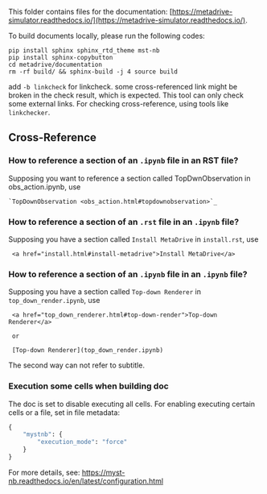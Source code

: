 This folder contains files for the documentation: [https://metadrive-simulator.readthedocs.io/](https://metadrive-simulator.readthedocs.io/).

To build documents locally, please run the following codes:

```
pip install sphinx sphinx_rtd_theme mst-nb
pip install sphinx-copybutton
cd metadrive/documentation
rm -rf build/ && sphinx-build -j 4 source build
```

add `-b linkcheck` for linkcheck. some cross-referenced link might be broken in the check result, which is expected.
This tool can only check some external links. For checking cross-reference, using tools like `linkchecker`.

## Cross-Reference

### How to reference a section of an `.ipynb` file in an RST file?
Supposing you want to reference a section called TopDwnObservation in obs_action.ipynb, use
```
`TopDownObservation <obs_action.html#topdownobservation>`_
```

### How to reference a section of an `.rst` file in an `.ipynb` file?
Supposing you have a section called `Install MetaDrive` in `install.rst`, use
```
 <a href="install.html#install-metadrive">Install MetaDrive</a>
```

### How to reference a section of an `.ipynb` file in an `.ipynb` file?
Supposing you have a section called `Top-down Renderer` in `top_down_render.ipynb`, use 
```
 <a href="top_down_renderer.html#top-down-render">Top-down Renderer</a>
 
 or
 
 [Top-down Renderer](top_down_render.ipynb)
```
The second way can not refer to subtitle.

### Execution some cells when building doc

The doc is set to disable executing all cells.
For enabling executing certain cells or a file, set in file metadata:
```python
{
    "mystnb": {
        "execution_mode": "force"
    }
}
```
For more details, see: https://myst-nb.readthedocs.io/en/latest/configuration.html

